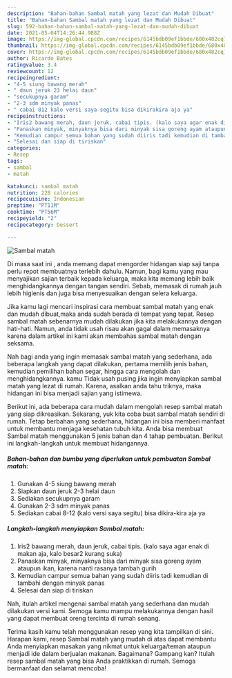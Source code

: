 ```yaml
---
description: "Bahan-bahan Sambal matah yang lezat dan Mudah Dibuat"
title: "Bahan-bahan Sambal matah yang lezat dan Mudah Dibuat"
slug: 592-bahan-bahan-sambal-matah-yang-lezat-dan-mudah-dibuat
date: 2021-05-04T14:26:44.988Z
image: https://img-global.cpcdn.com/recipes/6145bdb09ef1bbde/680x482cq70/sambal-matah-foto-resep-utama.jpg
thumbnail: https://img-global.cpcdn.com/recipes/6145bdb09ef1bbde/680x482cq70/sambal-matah-foto-resep-utama.jpg
cover: https://img-global.cpcdn.com/recipes/6145bdb09ef1bbde/680x482cq70/sambal-matah-foto-resep-utama.jpg
author: Ricardo Bates
ratingvalue: 3.4
reviewcount: 12
recipeingredient:
- "4-5 siung bawang merah"
- " daun jeruk 23 helai daun"
- "secukupnya garam"
- "2-3 sdm minyak panas"
- " cabai 812 kalo versi saya segitu bisa dikirakira aja ya"
recipeinstructions:
- "Iris2 bawang merah, daun jeruk, cabai tipis. (kalo saya agar enak di makan aja, kalo besar2 kurang suka)"
- "Panaskan minyak, minyaknya bisa dari minyak sisa goreng ayam ataupun ikan, karena nanti rasanya tambah gurih"
- "Kemudian campur semua bahan yang sudah diiris tadi kemudian di tambahi dengan minyak panas"
- "Selesai dan siap di tiriskan"
categories:
- Resep
tags:
- sambal
- matah

katakunci: sambal matah 
nutrition: 228 calories
recipecuisine: Indonesian
preptime: "PT11M"
cooktime: "PT56M"
recipeyield: "2"
recipecategory: Dessert

---
```



![Sambal matah](https://img-global.cpcdn.com/recipes/6145bdb09ef1bbde/680x482cq70/sambal-matah-foto-resep-utama.jpg)

Di masa  saat ini , anda memang dapat mengorder hidangan siap saji tanpa perlu repot membuatnya terlebih dahulu. Namun, bagi kamu yang mau menyajikan sajian terbaik kepada keluarga, maka kita memang lebih baik menghidangkannya dengan tangan sendiri. Sebab, memasak di rumah jauh lebih higienis dan juga bisa menyesuaikan dengan selera keluarga.

Jika kamu lagi mencari inspirasi cara membuat sambal matah yang enak dan mudah dibuat,maka anda sudah berada di tempat yang tepat. Resep sambal matah  sebenarnya mudah dilakukan jika kita melakukannya dengan hati-hati. Namun, anda tidak usah risau akan gagal dalam memasaknya 
karena dalam artikel ini kami akan membahas sambal matah dengan seksama.  



Nah bagi anda yang ingin memasak sambal matah yang sederhana, ada beberapa langkah yang dapat dilakukan, pertama memilih jenis bahan, kemudian pemilihan bahan segar, hingga cara mengolah dan menghidangkannya. kamu Tidak usah pusing jika ingin menyiapkan sambal matah yang lezat di rumah. Karena, asalkan anda  tahu triknya, maka hidangan ini bisa menjadi sajian yang istimewa.

Berikut ini, ada beberapa cara mudah dalam mengolah resep sambal matah yang siap dikreasikan. Sekarang, yuk kita coba buat sambal matah sendiri di rumah. Tetap berbahan yang sederhana, hidangan ini bisa memberi manfaat untuk membantu menjaga kesehatan tubuh kita. Anda bisa membuat Sambal matah menggunakan 5 jenis bahan dan 4 tahap pembuatan. Berikut ini langkah-langkah untuk membuat hidangannya.

<!--inarticleads1-->

##### Bahan-bahan dan bumbu yang diperlukan untuk pembuatan Sambal matah:

1. Gunakan 4-5 siung bawang merah
1. Siapkan  daun jeruk 2-3 helai daun
1. Sediakan secukupnya garam
1. Gunakan 2-3 sdm minyak panas
1. Sediakan  cabai 8-12 (kalo versi saya segitu) bisa dikira-kira aja ya




<!--inarticleads2-->

##### Langkah-langkah menyiapkan Sambal matah:

1. Iris2 bawang merah, daun jeruk, cabai tipis. (kalo saya agar enak di makan aja, kalo besar2 kurang suka)
1. Panaskan minyak, minyaknya bisa dari minyak sisa goreng ayam ataupun ikan, karena nanti rasanya tambah gurih
1. Kemudian campur semua bahan yang sudah diiris tadi kemudian di tambahi dengan minyak panas
1. Selesai dan siap di tiriskan




Nah, itulah artikel mengenai  sambal matah  yang sederhana dan mudah dilakukan versi kami. Semoga kamu mampu melakukannya dengan hasil yang dapat membuat oreng tercinta di rumah senang. 

Terima kasih kamu telah menggunakan resep yang kita tampilkan di sini. Harapan kami, resep  Sambal matah yang mudah di atas dapat membantu Anda menyiapkan masakan yang nikmat untuk keluarga/teman ataupun menjadi ide dalam berjualan makanan. Bagaimana? Gampang kan? Itulah resep sambal matah yang bisa Anda praktikkan di rumah. Semoga bermanfaat dan selamat mencoba!

